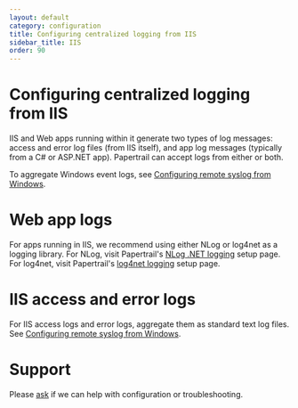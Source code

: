 ```yaml
---
layout: default
category: configuration
title: Configuring centralized logging from IIS
sidebar_title: IIS
order: 90
---
```


# Configuring centralized logging from IIS

IIS and Web apps running within it generate two types of log messages: access and error log files (from IIS itself), and app log messages (typically from a C# or ASP.NET app). Papertrail can accept logs from either or both.

To aggregate Windows event logs, see [Configuring remote syslog from Windows](/kb/configuration/configuring-remote-syslog-from-windows).

# Web app logs

For apps running in IIS, we recommend using either NLog or log4net as a logging library. For NLog, visit Papertrail's [NLog .NET logging](/kb/configuration/nlog-net-logging) setup page. For log4net, visit Papertrail's [log4net logging](/kb/configuration/log4net-logging) setup page.

# IIS access and error logs

For IIS access logs and error logs, aggregate them as standard text log files. See [Configuring remote syslog from Windows](/kb/configuration/configuring-remote-syslog-from-windows).

# Support

Please [ask](/) if we can help with configuration or troubleshooting.
